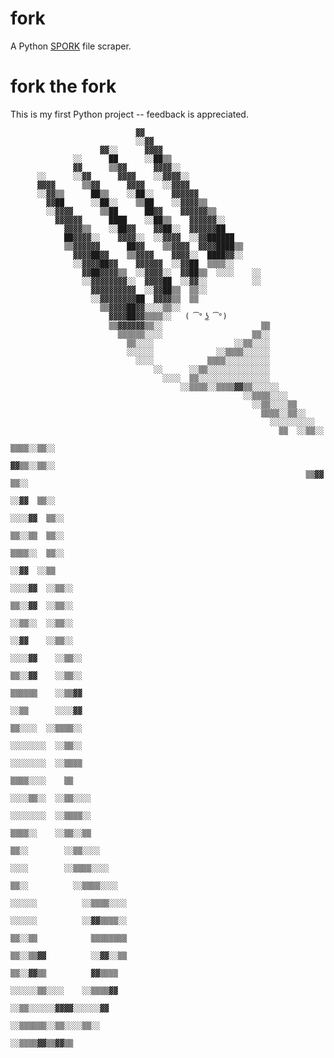 # fork
A Python [SPORK](https://spork.school/courses) file scraper.

# fork the fork
This is my first Python project -- feedback is appreciated.

                                ▓▓                                                                                                    
                                ░░▓▓                                                                                                  
                        ▓▓░░      ▓▓▓▓                                                                                                
                  ░░      ██      ░░██▒▒                                                                                              
                  ▓▓      ▒▒▓▓      ▓▓▓▓░░                                                                                            
          ░░      ░░▓▓      ▓▓▓▓    ░░▓▓▓▓░░                                                                                          
          ▓▓▓▓      ▒▒▓▓      ▓▓▓▓    ░░▓▓▓▓                                                                                          
          ░░▓▓▒▒      ██▒▒    ░░██░░    ▓▓▓▓▓▓                                                                                        
            ▓▓██      ░░██░░    ▒▒██    ░░▓▓▓▓▒▒                                                                                      
            ░░▓▓▓▓      ▒▒██      ██▓▓    ▓▓▓▓▓▓▒▒                                                                                    
              ▓▓▓▓▓▓      ████    ░░██▒▒    ▓▓▓▓▓▓░░                                                                                  
                ▓▓▓▓▒▒    ░░██▓▓    ▓▓██░░  ▓▓▓▓▓▓██                                                                                  
                ██▓▓▓▓░░    ▓▓▓▓░░  ░░▓▓▓▓  ░░▓▓██████                                                                                
                ▒▒▓▓▓▓▓▓      ██▓▓    ▒▒▓▓▓▓  ▓▓▓▓████▒▒                                                                              
                  ▓▓▓▓██▓▓    ▒▒▓▓▓▓    ▓▓▓▓░░  ████▓▓░░                                                                              
                  ░░▓▓▓▓██▓▓    ▓▓▓▓▓▓  ░░▓▓██  ▒▒▒▒░░                                                                                
                    ▓▓██▓▓▓▓▒▒  ░░▓▓▓▓░░  ▓▓██▒▒  ░░░░    ░░                                                                          
                    ░░▓▓▓▓▓▓▓▓░░  ▓▓▓▓██  ░░▓▓░░          ░░                                                                          
                      ▓▓▓▓▓▓▓▓▓▓  ░░▓▓██▒▒  ▒▒░░                                                                                      
                      ░░▓▓▓▓▓▓▓▓██  ▓▓▓▓▒▒  ▒▒                                                                                        
                        ▒▒▓▓▓▓██▓▓░░░░▒▒░░                                                                                            
                          ▓▓▓▓██▓▓▒▒▒▒░░   ( ͡° ͜ʖ ͡°)                                                                                           
                          ▒▒▓▓▓▓▓▓▒▒░░                      ▒▒                                                                        
                            ▒▒▒▒▒▒░░░░                    ▒▒░░                                                                        
                              ▒▒░░░░                  ░░▒▒░░░░                                                                        
                              ░░░░░░              ░░▒▒▒▒░░░░░░                                                                        
                                ░░░░            ▒▒▒▒░░░░░░░░░░                                                                        
                                    ░░      ░░▒▒░░░░░░░░░░░░░░                                                                        
                                      ░░░░  ▒▒░░░░░░░░░░░░░░░░                                                                        
                                          ░░▒▒▒▒░░▒▒▒▒▓▓▒▒░░░░░░                                                                      
                                                        ░░▒▒▒▒░░░░                                                                    
                                                          ░░▒▒░░░░▒▒                                                                  
                                                            ▒▒▒▒░░▒▒░░                                                                
                                                              ░░░░░░░░░░                                                              
                                                                ▒▒  ░░▒▒░░                                                            
                                                                  ▒▒▒▒░░▒▒░░                                                          
                                                                    ▓▓▒▒░░▒▒░░                                                        
                                                                      ▒▒▓▓  ▒▒░░                                                      
                                                                        ░░▓▓  ▒▒░░                                                    
                                                                        ░░░░▓▓  ▒▒░░                                                  
                                                                          ▒▒░░▒▒  ▒▒░░                                                
                                                                            ▒▒▒▒░░  ▒▒░░                                              
                                                                              ░░▓▓  ░░▒▒                                              
                                                                              ░░░░▓▓  ░░▒▒░░                                          
                                                                                ▒▒░░▓▓  ░░▒▒░░                                        
                                                                                  ░░▒▒░░  ░░▒▒░░                                      
                                                                                    ░░▓▓    ░░▒▒░░                                    
                                                                                    ░░░░▓▓    ░░▒▒░░                                  
                                                                                      ▒▒░░▓▓    ░░▒▒░░                                
                                                                                        ▒▒▒▒▒▒    ░░▒▒▓▓                              
                                                                                          ░░▒▒      ░░░░▓▓                            
                                                                                            ▒▒░░░░  ░░▒▒▒▒░░                          
                                                                                            ░░░░░░░░  ░░▒▒░░                          
                                                                                              ░░░░░░░░  ░░▒▒▒▒                        
                                                                                                ▒▒▒▒░░░░    ▒▒                        
                                                                                                  ░░░░▒▒░░  ░░▒▒░░░░                  
                                                                                                    ░░░░░░░░  ░░▒▒▒▒░░                
                                                                                                      ▒▒▒▒░░    ░░▒▒░░▒▒              
                                                                                                        ▒▒░░        ░░▒▒░░░░          
                                                                                                          ░░░░        ░░▒▒▒▒░░░░      
                                                                                                          ▒▒░░          ░░▒▒▒▒░░░░    
                                                                                                          ░░░░░░          ░░▒▒▒▒░░░░  
                                                                                                            ░░░░░░          ░░▓▓▒▒▒▒░░
                                                                                                            ▒▒░░▒▒            ▒▒▒▒▒▒▒▒
                                                                                                            ▒▒░░▒▒▓▓          ░░▓▓░░▒▒
                                                                                                              ▒▒░░▓▓▒▒          ▓▓▒▒▒▒
                                                                                                              ░░░░░░▒▒░░░░    ░░▒▒▒▒▓▓
                                                                                                                ░░▒▒░░░░░░▓▓▓▓░░░░░░▓▓
                                                                                                                  ░░▒▒▒▒▒▒░░▒▒░░░░▒▒░░
                                                                                                                      ░░▒▒▒▒▓▓▒▒▓▓▒▒  
